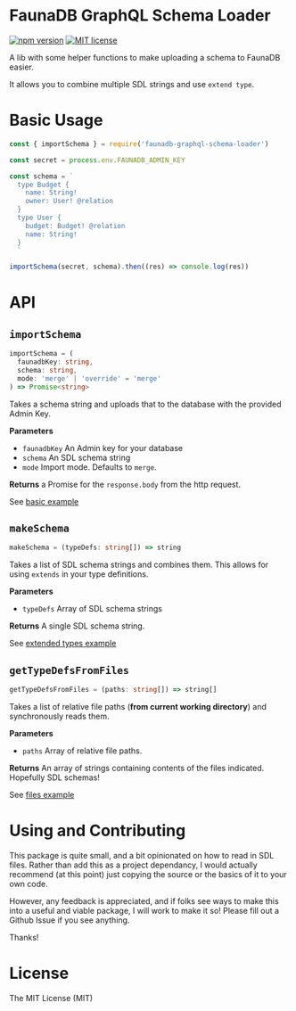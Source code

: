 # FaunaDB GraphQL Schema Loader

[![npm version](https://badge.fury.io/js/faunadb-graphql-schema-loader.svg)](https://badge.fury.io/js/faunadb-graphql-schema-loader) [![MIT license](https://img.shields.io/badge/License-MIT-blue.svg)](https://lbesson.mit-license.org/)

A lib with some helper functions to make uploading a schema to FaunaDB easier.

It allows you to combine multiple SDL strings and use `extend type`.

# Basic Usage

```javascript
const { importSchema } = require('faunadb-graphql-schema-loader')

const secret = process.env.FAUNADB_ADMIN_KEY

const schema = `
  type Budget {
    name: String!
    owner: User! @relation
  }
  type User {
    budget: Budget! @relation
    name: String!
  }
  `

importSchema(secret, schema).then((res) => console.log(res))
```

# API

## `importSchema`

```typescript
importSchema = (
  faunadbKey: string,
  schema: string,
  mode: 'merge' | 'override' = 'merge'
) => Promise<string>
```

Takes a schema string and uploads that to the database with the provided Admin Key.

**Parameters**

- `faunadbKey` An Admin key for your database
- `schema` An SDL schema string
- `mode` Import mode. Defaults to `merge`.

**Returns** a Promise for the `response.body` from the http request.

See [basic example](/examples/basic/setup.js)

## `makeSchema`

```typescript
makeSchema = (typeDefs: string[]) => string
```

Takes a list of SDL schema strings and combines them. This allows for using `extends` in your type definitions.

**Parameters**

- `typeDefs` Array of SDL schema strings

**Returns** A single SDL schema string.

See [extended types example](/examples/extended-types/setup.js)

## `getTypeDefsFromFiles`

```typescript
getTypeDefsFromFiles = (paths: string[]) => string[]
```

Takes a list of relative file paths (**from current working directory**) and synchronously reads them.

**Parameters**

- `paths` Array of relative file paths.

**Returns** An array of strings containing contents of the files indicated. Hopefully SDL schemas!

See [files example](/examples/from-files/setup.js)

# Using and Contributing

This package is quite small, and a bit opinionated on how to read in SDL files. Rather than add this as a project dependancy, I would actually recommend (at this point) just copying the source or the basics of it to your own code.

However, any feedback is appreciated, and if folks see ways to make this into a useful and viable package, I will work to make it so! Please fill out a Github Issue if you see anything.

Thanks!

# License

The MIT License (MIT)
